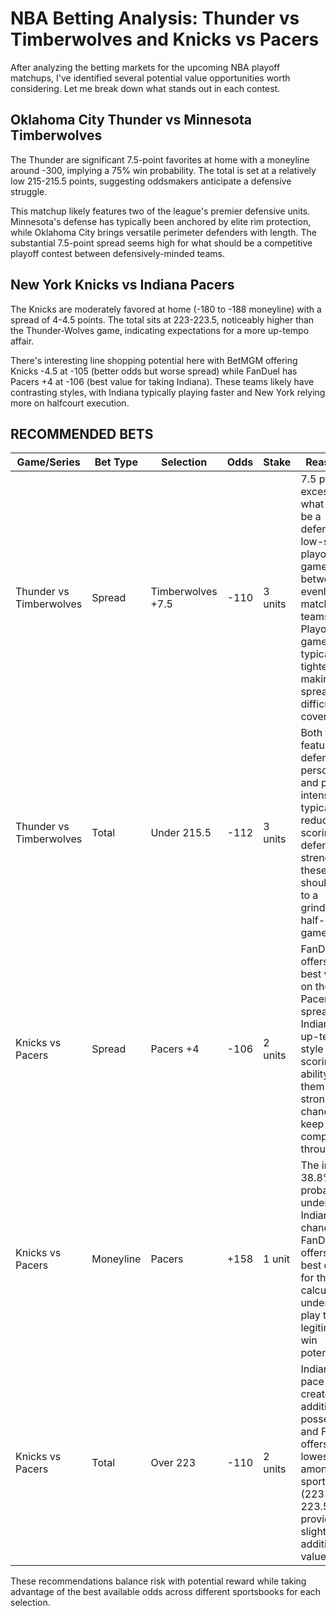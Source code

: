 # NBA Betting Analysis: Thunder vs Timberwolves and Knicks vs Pacers

After analyzing the betting markets for the upcoming NBA playoff matchups, I've identified several potential value opportunities worth considering. Let me break down what stands out in each contest.

## Oklahoma City Thunder vs Minnesota Timberwolves

The Thunder are significant 7.5-point favorites at home with a moneyline around -300, implying a 75% win probability. The total is set at a relatively low 215-215.5 points, suggesting oddsmakers anticipate a defensive struggle.

This matchup likely features two of the league's premier defensive units. Minnesota's defense has typically been anchored by elite rim protection, while Oklahoma City brings versatile perimeter defenders with length. The substantial 7.5-point spread seems high for what should be a competitive playoff contest between defensively-minded teams.

## New York Knicks vs Indiana Pacers

The Knicks are moderately favored at home (-180 to -188 moneyline) with a spread of 4-4.5 points. The total sits at 223-223.5, noticeably higher than the Thunder-Wolves game, indicating expectations for a more up-tempo affair.

There's interesting line shopping potential here with BetMGM offering Knicks -4.5 at -105 (better odds but worse spread) while FanDuel has Pacers +4 at -106 (best value for taking Indiana). These teams likely have contrasting styles, with Indiana typically playing faster and New York relying more on halfcourt execution.

## RECOMMENDED BETS

| Game/Series | Bet Type | Selection | Odds | Stake | Reasoning |
|-------------|----------|-----------|------|-------|-----------|
| Thunder vs Timberwolves | Spread | Timberwolves +7.5 | -110 | 3 units | 7.5 points is excessive in what should be a defensive, low-scoring playoff game between evenly matched teams. Playoff games typically tighten up, making large spreads difficult to cover. |
| Thunder vs Timberwolves | Total | Under 215.5 | -112 | 3 units | Both teams feature elite defensive personnel and playoff intensity typically reduces scoring. The defensive strengths of these teams should lead to a grinding, half-court game. |
| Knicks vs Pacers | Spread | Pacers +4 | -106 | 2 units | FanDuel offers the best value on the Pacers spread. Indiana's up-tempo style and scoring ability gives them a strong chance to keep this competitive throughout. |
| Knicks vs Pacers | Moneyline | Pacers | +158 | 1 unit | The implied 38.8% win probability undervalues Indiana's chances. FanDuel offers the best odds for this calculated underdog play that has legitimate win potential. |
| Knicks vs Pacers | Total | Over 223 | -110 | 2 units | Indiana's pace should create additional possessions, and FanDuel offers the lowest total among sportsbooks (223 vs 223.5), providing slight additional value. |

These recommendations balance risk with potential reward while taking advantage of the best available odds across different sportsbooks for each selection.